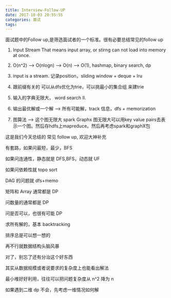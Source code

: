 ```yaml
---
title: Interview-Follow-UP
date: 2017-10-03 20:55:55
categories: 面试
tags:
---
```


面试题中的Follow up,是筛选面试者的一个标准。很有必要总结常见的follow up

1. Input Stream
That means input array, or stirng can not load into memory at once.

1. O(n^2) --> O(nlogn) --> O(n) --> O(1), hashmap, binary search, dp
2. input is a stream. 记录position，sliding window + deque + lru 
3. 跟前缀有关的 可以从dfs优化为trie，可以挑最小的集合组 来建trie
4. 输入的字典无限大， word search II.
5. 输出最优解或一个解 --> 所有可能解，track 信息，dfs + memorization 
6. 图算法 --> 这个图无限大 spark Graphx
图无限大可以用key value pairs去表示一个图。然后存hdfs上mapreduce。然后再考虑spark和graphX包

这是我们今天总结的 常见 follow up, 欢迎大神补充


有套路，如果问最短，最少，BFS

如果问连通性，静态就是 DFS,BFS，动态就 UF

如果问依赖性就 topo sort

DAG 的问题就 dfs+memo

矩阵和 Array 通常都是 DP

问数量的通常都是 DP

问是否可以，也很有可能 DP

求所有解的，基本 backtracking

排序总是可以想一想的

再不行就数据结构头脑风暴

对了，别忘了还有分治这个好东西

其实从数据规模或者说要求的复杂度上也能看出解法

最小堆好好利用，往往可以把问题复杂度从 n^2 降为 n

如果遇到二维 dp 不会，先考虑一维情况如何解
